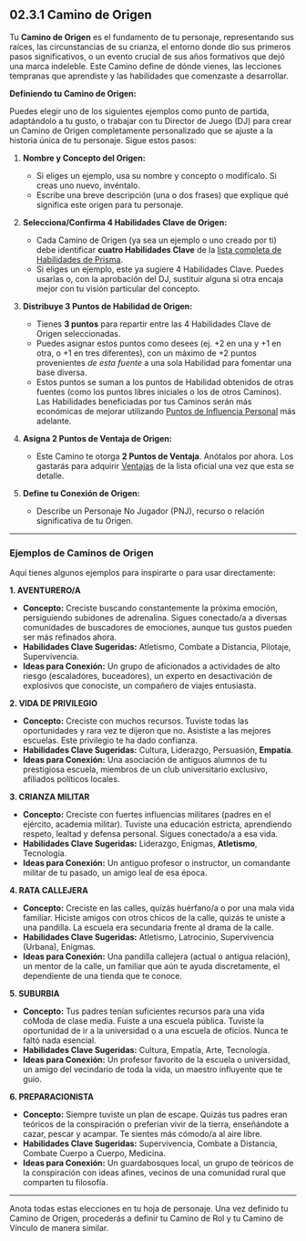 ## 02.3.1 Camino de Origen

Tu **Camino de Origen** es el fundamento de tu personaje, representando sus raíces, las circunstancias de su crianza, el entorno donde dio sus primeros pasos significativos, o un evento crucial de sus años formativos que dejó una marca indeleble. Este Camino define de dónde vienes, las lecciones tempranas que aprendiste y las habilidades que comenzaste a desarrollar.

**Definiendo tu Camino de Origen:**

Puedes elegir uno de los siguientes ejemplos como punto de partida, adaptándolo a tu gusto, o trabajar con tu Director de Juego (DJ) para crear un Camino de Origen completamente personalizado que se ajuste a la historia única de tu personaje. Sigue estos pasos:

1.  **Nombre y Concepto del Origen:**
    *   Si eliges un ejemplo, usa su nombre y concepto o modifícalo. Si creas uno nuevo, invéntalo.
    *   Escribe una breve descripción (una o dos frases) que explique qué significa este origen para tu personaje.

2.  **Selecciona/Confirma 4 Habilidades Clave de Origen:**
    *   Cada Camino de Origen (ya sea un ejemplo o uno creado por ti) debe identificar **cuatro Habilidades Clave** de la [lista completa de Habilidades de Prisma](./../02.5_Paso_4_Desarrollando_Habilidades_y_Especialidades.md#lista-detallada-de-habilidades).
    *   Si eliges un ejemplo, este ya sugiere 4 Habilidades Clave. Puedes usarlas o, con la aprobación del DJ, sustituir alguna si otra encaja mejor con tu visión particular del concepto.

3.  **Distribuye 3 Puntos de Habilidad de Origen:**
    *   Tienes **3 puntos** para repartir entre las 4 Habilidades Clave de Origen seleccionadas.
    *   Puedes asignar estos puntos como desees (ej. +2 en una y +1 en otra, o +1 en tres diferentes), con un máximo de +2 puntos provenientes *de esta fuente* a una sola Habilidad para fomentar una base diversa.
    *   Estos puntos se suman a los puntos de Habilidad obtenidos de otras fuentes (como los puntos libres iniciales o los de otros Caminos). Las Habilidades beneficiadas por tus Caminos serán más económicas de mejorar utilizando [Puntos de Influencia Personal](./../02.9_Progresion_del_Personaje_Puntos_de_Influencia.md) más adelante.

4.  **Asigna 2 Puntos de Ventaja de Origen:**
    *   Este Camino te otorga **2 Puntos de Ventaja**. Anótalos por ahora. Los gastarás para adquirir [Ventajas](./../02.X_Ventajas_de_Personaje.md) de la lista oficial una vez que esta se detalle.

5.  **Define tu Conexión de Origen:**
    *   Describe un Personaje No Jugador (PNJ), recurso o relación significativa de tu Origen.

---
### Ejemplos de Caminos de Origen

Aquí tienes algunos ejemplos para inspirarte o para usar directamente:

**1. AVENTURERO/A**
*   **Concepto:** Creciste buscando constantemente la próxima emoción, persiguiendo subidones de adrenalina. Sigues conectado/a a diversas comunidades de buscadores de emociones, aunque tus gustos pueden ser más refinados ahora.
*   **Habilidades Clave Sugeridas:** Atletismo, Combate a Distancia, Pilotaje, Supervivencia.
*   **Ideas para Conexión:** Un grupo de aficionados a actividades de alto riesgo (escaladores, buceadores), un experto en desactivación de explosivos que conociste, un compañero de viajes entusiasta.

**2. VIDA DE PRIVILEGIO**
*   **Concepto:** Creciste con muchos recursos. Tuviste todas las oportunidades y rara vez te dijeron que no. Asististe a las mejores escuelas. Este privilegio te ha dado confianza.
*   **Habilidades Clave Sugeridas:** Cultura, Liderazgo, Persuasión, **Empatía**.
*   **Ideas para Conexión:** Una asociación de antiguos alumnos de tu prestigiosa escuela, miembros de un club universitario exclusivo, afiliados políticos locales.

**3. CRIANZA MILITAR**
*   **Concepto:** Creciste con fuertes influencias militares (padres en el ejército, academia militar). Tuviste una educación estricta, aprendiendo respeto, lealtad y defensa personal. Sigues conectado/a a esa vida.
*   **Habilidades Clave Sugeridas:** Liderazgo, Enigmas, **Atletismo**, Tecnología.
*   **Ideas para Conexión:** Un antiguo profesor o instructor, un comandante militar de tu pasado, un amigo leal de esa época.

**4. RATA CALLEJERA**
*   **Concepto:** Creciste en las calles, quizás huérfano/a o por una mala vida familiar. Hiciste amigos con otros chicos de la calle, quizás te uniste a una pandilla. La escuela era secundaria frente al drama de la calle.
*   **Habilidades Clave Sugeridas:** Atletismo, Latrocinio, Supervivencia (Urbana), Enigmas.
*   **Ideas para Conexión:** Una pandilla callejera (actual o antigua relación), un mentor de la calle, un familiar que aún te ayuda discretamente, el dependiente de una tienda que te conoce.

**5. SUBURBIA**
*   **Concepto:** Tus padres tenían suficientes recursos para una vida cóModa de clase media. Fuiste a una escuela pública. Tuviste la oportunidad de ir a la universidad o a una escuela de oficios. Nunca te faltó nada esencial.
*   **Habilidades Clave Sugeridas:** Cultura, Empatía, Arte, Tecnología.
*   **Ideas para Conexión:** Un profesor favorito de la escuela o universidad, un amigo del vecindario de toda la vida, un maestro influyente que te guio.

**6. PREPARACIONISTA**
*   **Concepto:** Siempre tuviste un plan de escape. Quizás tus padres eran teóricos de la conspiración o preferían vivir de la tierra, enseñándote a cazar, pescar y acampar. Te sientes más cómodo/a al aire libre.
*   **Habilidades Clave Sugeridas:** Supervivencia, Combate a Distancia, Combate Cuerpo a Cuerpo, Medicina.
*   **Ideas para Conexión:** Un guardabosques local, un grupo de teóricos de la conspiración con ideas afines, vecinos de una comunidad rural que comparten tu filosofía.

---
Anota todas estas elecciones en tu hoja de personaje. Una vez definido tu Camino de Origen, procederás a definir tu Camino de Rol y tu Camino de Vínculo de manera similar.
